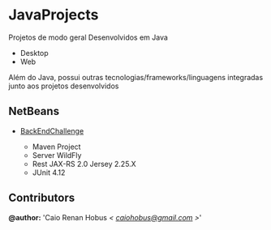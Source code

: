 # JavaProjects

Projetos de modo geral Desenvolvidos em Java

* Desktop
* Web

Além do Java, possui outras tecnologias/frameworks/linguagens integradas junto aos projetos desenvolvidos

## NetBeans

* [BackEndChallenge](https://github.com/crhobus/java-projects/tree/master/BackEndChallenge/)

  * Maven Project
  * Server WildFly
  * Rest JAX-RS 2.0 Jersey 2.25.X
  * JUnit 4.12


## Contributors

**@author:** 'Caio Renan Hobus *< [caiohobus@gmail.com](mailto:caiohobus@gmail.com) >*'